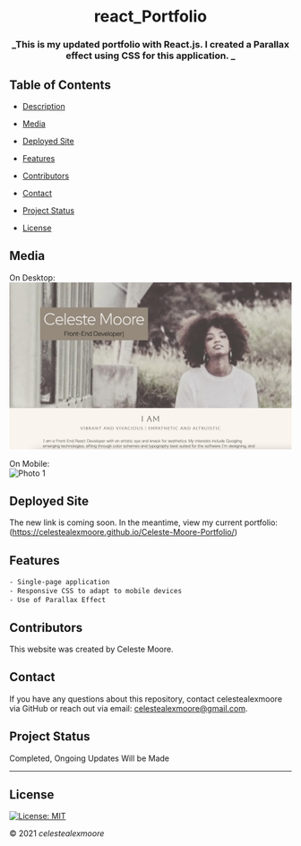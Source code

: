 <div align="center">

# react_Portfolio

### _This is my updated portfolio with React.js. I created a Parallax effect using CSS for this application. _
</div>

## Table of Contents

- [Description](#Description)

- [Media](#Media)

- [Deployed Site](#deployed-site)

- [Features](#Features)

- [Contributors](#Contributors)

- [Contact](#Contact)

- [Project Status](#project-status)

- [License](#License)

## Media

On Desktop:  
![Photo 1](./src/assets/photos/website-shot.png)  

On Mobile:  
![Photo 1](./src/assets/photos/website-shot-1.png)  

## Deployed Site

   The new link is coming soon. In the meantime, view my current portfolio: (https://celestealexmoore.github.io/Celeste-Moore-Portfolio/)

## Features
    - Single-page application
    - Responsive CSS to adapt to mobile devices
    - Use of Parallax Effect

## Contributors

This website was created by Celeste Moore.

## Contact

If you have any questions about this repository, contact celestealexmoore via GitHub or reach out via email:
celestealexmoore@gmail.com.

## Project Status

Completed, Ongoing Updates Will be Made

---

## License

[![License: MIT](https://img.shields.io/badge/License-MIT-blueviolet.svg)](https://opensource.org/licenses/MIT)

© 2021 _celestealexmoore_